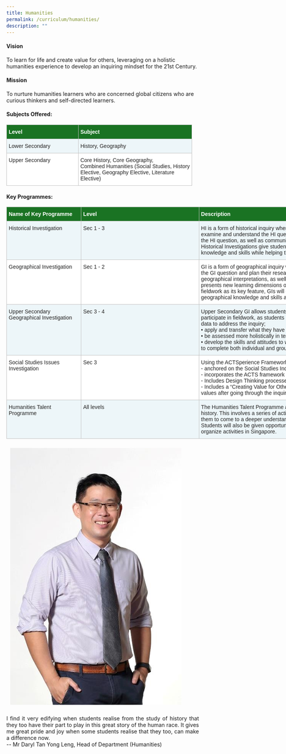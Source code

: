 ```yaml
---
title: Humanities
permalink: /curriculum/humanities/
description: ""
---
```

#### Vision
To learn for life and create value for others, leveraging on a holistic humanities experience to develop an inquiring mindset for the 21st Century.

#### Mission
To nurture humanities learners who are concerned global citizens who are curious thinkers and self-directed learners.

#### Subjects Offered:
<table class="tg" style="border-collapse:collapse;border-spacing:0;table-layout: fixed; width: 486px"><colgroup><col style="width: 188.007812px"><col style="width: 298.003906px"></colgroup><thead><tr><th style="background-color:#1A7323;border-color:#c0c0c0;border-style:solid;border-width:1px;color:#FFF;font-family:Arial, sans-serif;font-size:14px;font-weight:bold;overflow:hidden;padding:10px 5px;text-align:left;vertical-align:top;word-break:normal"><span style="font-weight:bold;color:#FFF;background-color:#1A7323">Level</span></th><th style="background-color:#1A7323;border-color:#c0c0c0;border-style:solid;border-width:1px;color:#FFF;font-family:Arial, sans-serif;font-size:14px;font-weight:bold;overflow:hidden;padding:10px 5px;text-align:left;vertical-align:top;word-break:normal"><span style="font-weight:bold;color:#FFF;background-color:#1A7323">Subject</span></th></tr></thead><tbody><tr><td style="background-color:#EDF6F9;border-color:#c0c0c0;border-style:solid;border-width:1px;color:#222;font-family:Arial, sans-serif;font-size:14px;overflow:hidden;padding:10px 5px;text-align:left;vertical-align:top;word-break:normal"><span style="color:#222;background-color:#EDF6F9">Lower Secondary</span></td><td style="background-color:#EDF6F9;border-color:#c0c0c0;border-style:solid;border-width:1px;color:#222;font-family:Arial, sans-serif;font-size:14px;overflow:hidden;padding:10px 5px;text-align:left;vertical-align:top;word-break:normal"><span style="color:#222;background-color:#EDF6F9">History, Geography</span><br></td></tr><tr><td style="background-color:#FFF;border-color:#c0c0c0;border-style:solid;border-width:1px;color:#222;font-family:Arial, sans-serif;font-size:14px;overflow:hidden;padding:10px 5px;text-align:left;vertical-align:top;word-break:normal"><span style="color:#222;background-color:#FFF">Upper Secondary</span><br></td><td style="background-color:#FFF;border-color:#c0c0c0;border-style:solid;border-width:1px;color:#222;font-family:Arial, sans-serif;font-size:14px;overflow:hidden;padding:10px 5px;text-align:left;vertical-align:top;word-break:normal"><span style="color:#222;background-color:#FFF">Core History, Core Geography,</span><br><span style="color:#222;background-color:#FFF">Combined Humanities (Social Studies, History Elective, Geography Elective, Literature Elective)</span></td></tr></tbody></table>

#### Key Programmes:
<table class="tg" style="border-collapse:collapse;border-spacing:0;table-layout: fixed; width: 1182px"><colgroup><col style="width: 195.007812px"><col style="width: 309.003906px"><col style="width: 678.003906px"></colgroup><thead><tr><th style="background-color:#1A7323;border-color:#c0c0c0;border-style:solid;border-width:1px;color:#FFF;font-family:Arial, sans-serif;font-size:14px;font-weight:bold;overflow:hidden;padding:10px 5px;text-align:left;vertical-align:top;word-break:normal"><span style="font-weight:bold;color:#FFF;background-color:#1A7323">Name of Key Programme</span></th><th style="background-color:#1A7323;border-color:#c0c0c0;border-style:solid;border-width:1px;color:#FFF;font-family:Arial, sans-serif;font-size:14px;font-weight:bold;overflow:hidden;padding:10px 5px;text-align:left;vertical-align:top;word-break:normal"><span style="font-weight:bold;color:#FFF;background-color:#1A7323">Level</span></th><th style="background-color:#1A7323;border-color:#c0c0c0;border-style:solid;border-width:1px;color:#FFF;font-family:Arial, sans-serif;font-size:14px;font-weight:bold;overflow:hidden;padding:10px 5px;text-align:left;vertical-align:top;word-break:normal"><span style="font-weight:bold;color:#FFF;background-color:#1A7323">Description</span></th></tr></thead><tbody><tr><td style="background-color:#EDF6F9;border-color:#c0c0c0;border-style:solid;border-width:1px;color:#222;font-family:Arial, sans-serif;font-size:14px;overflow:hidden;padding:10px 5px;text-align:left;vertical-align:top;word-break:normal"><span style="color:#222;background-color:#EDF6F9">Historical Investigation</span><br></td><td style="background-color:#EDF6F9;border-color:#c0c0c0;border-style:solid;border-width:1px;color:#222;font-family:Arial, sans-serif;font-size:14px;overflow:hidden;padding:10px 5px;text-align:left;vertical-align:top;word-break:normal"><span style="color:#222;background-color:#EDF6F9">Sec 1 - 3 </span><br></td><td style="background-color:#EDF6F9;border-color:#c0c0c0;border-style:solid;border-width:1px;color:#222;font-family:Arial, sans-serif;font-size:14px;overflow:hidden;padding:10px 5px;text-align:left;vertical-align:top;word-break:normal"><span style="color:#222;background-color:#EDF6F9">HI is a form of historical inquiry where students work in groups to investigate a historical issue. Students will examine and understand the HI question, gather, select and examine sources, construct their responses to the HI question, as well as communicate their findings.</span><br><span style="color:#222;background-color:#EDF6F9">Historical Investigations give students the opportunity to appreciate real-world application of historical knowledge and skills while helping them to acquire 21st CCs.</span><br></td></tr><tr><td style="background-color:#FFF;border-color:#c0c0c0;border-style:solid;border-width:1px;color:#222;font-family:Arial, sans-serif;font-size:14px;overflow:hidden;padding:10px 5px;text-align:left;vertical-align:top;word-break:normal"><span style="color:#222;background-color:#FFF">Geographical Investigation</span><br></td><td style="background-color:#FFF;border-color:#c0c0c0;border-style:solid;border-width:1px;color:#222;font-family:Arial, sans-serif;font-size:14px;overflow:hidden;padding:10px 5px;text-align:left;vertical-align:top;word-break:normal"><span style="color:#222;background-color:#FFF">Sec 1 - 2</span></td><td style="background-color:#FFF;border-color:#c0c0c0;border-style:solid;border-width:1px;color:#222;font-family:Arial, sans-serif;font-size:14px;overflow:hidden;padding:10px 5px;text-align:left;vertical-align:top;word-break:normal"><span style="color:#222;background-color:#FFF">GI is a form of geographical inquiry where students investigate a geographical issue. Students will analyse the GI question and plan their research, gather and select data, analyse data and construct their geographical interpretations, as well as evaluate and communicate their findings in the process. Each GI presents new learning dimensions of the geographical issue that students have studied in class. With fieldwork as its key feature, GIs will give students opportunities to appreciate the real-world application of geographical knowledge and skills as well as help them to acquire 21st Century Competencies.</span><br></td></tr><tr><td style="background-color:#EDF6F9;border-color:#c0c0c0;border-style:solid;border-width:1px;color:#222;font-family:Arial, sans-serif;font-size:14px;overflow:hidden;padding:10px 5px;text-align:left;vertical-align:top;word-break:normal"><span style="color:#222;background-color:#EDF6F9">Upper Secondary Geographical Investigation</span></td><td style="background-color:#EDF6F9;border-color:#c0c0c0;border-style:solid;border-width:1px;color:#222;font-family:Arial, sans-serif;font-size:14px;overflow:hidden;padding:10px 5px;text-align:left;vertical-align:top;word-break:normal"><span style="color:#222;background-color:#EDF6F9">Sec 3 - 4 </span></td><td style="background-color:#EDF6F9;border-color:#c0c0c0;border-style:solid;border-width:1px;color:#222;font-family:Arial, sans-serif;font-size:14px;overflow:hidden;padding:10px 5px;text-align:left;vertical-align:top;word-break:normal"><span style="color:#222;background-color:#EDF6F9">Upper Secondary GI allows students to carry out a more student-directed geographical inquiry, and participate in fieldwork, as students are required to go beyond the classroom to actively look for and gather data to address the inquiry;</span><br><span style="color:#222;background-color:#EDF6F9">• apply and transfer what they have learnt from their geography lessons to a real world context;</span><br><span style="color:#222;background-color:#EDF6F9">• be assessed more holistically in terms of a wider range of geographical skills; and</span><br><span style="color:#222;background-color:#EDF6F9">• develop the skills and attitudes to work individually and collaboratively in groups as students are required to complete both individual and group components.</span><br></td></tr><tr><td style="background-color:#FFF;border-color:#c0c0c0;border-style:solid;border-width:1px;color:#222;font-family:Arial, sans-serif;font-size:14px;overflow:hidden;padding:10px 5px;text-align:left;vertical-align:top;word-break:normal"><span style="color:#222;background-color:#FFF">Social Studies Issues Investigation</span></td><td style="background-color:#FFF;border-color:#c0c0c0;border-style:solid;border-width:1px;color:#222;font-family:Arial, sans-serif;font-size:14px;overflow:hidden;padding:10px 5px;text-align:left;vertical-align:top;word-break:normal"><span style="color:#222;background-color:#FFF">Sec 3 </span></td><td style="background-color:#FFF;border-color:#c0c0c0;border-style:solid;border-width:1px;color:#222;font-family:Arial, sans-serif;font-size:14px;overflow:hidden;padding:10px 5px;text-align:left;vertical-align:top;word-break:normal"><span style="color:#222;background-color:#FFF">Using the ACTSperience Framework:</span><br><span style="color:#222;background-color:#FFF"> - anchored on the Social Studies Inquiry Process</span><br><span style="color:#222;background-color:#FFF">- incorporates the ACTS framework to guide students through questions to facilitate the thinking process.</span><br><span style="color:#222;background-color:#FFF">- Includes Design Thinking processes in the different stages of the inquiry process</span><br><span style="color:#222;background-color:#FFF"> - Includes a “Creating Value for Others” stage – to enable students to demonstrate knowledge, skills and values after going through the inquiry process</span><br></td></tr><tr><td style="background-color:#EDF6F9;border-color:#c0c0c0;border-style:solid;border-width:1px;color:#222;font-family:Arial, sans-serif;font-size:14px;overflow:hidden;padding:10px 5px;text-align:left;vertical-align:top;word-break:normal"><span style="color:#222;background-color:#EDF6F9">Humanities Talent Programme</span></td><td style="background-color:#EDF6F9;border-color:#c0c0c0;border-style:solid;border-width:1px;color:#222;font-family:Arial, sans-serif;font-size:14px;overflow:hidden;padding:10px 5px;text-align:left;vertical-align:top;word-break:normal"><span style="color:#222;background-color:#EDF6F9">All levels</span></td><td style="background-color:#EDF6F9;border-color:#c0c0c0;border-style:solid;border-width:1px;color:#222;font-family:Arial, sans-serif;font-size:14px;overflow:hidden;padding:10px 5px;text-align:left;vertical-align:top;word-break:normal"><span style="color:#222;background-color:#EDF6F9">The Humanities Talent Programme allows students to deepen their understanding and appreciation for history. This involves a series of activities that are planned to broaden students’ perspectives and allow them to come to a deeper understanding of the disciplines of history, geography and social studies. Students will also be given opportunities to participate in various national level competitions and lead and organize activities in Singapore.</span></td></tr></tbody></table>



<!-- Codes by HTML.am -->

<!-- CSS Code -->
<style type="text/css">
img.GeneratedImage {
width:448px;height:672px;margin:10px;border-width:0px;border-color:#000000;border-style:solid;
}
</style>

<!-- HTML Code -->
<img class="GeneratedImage" src="/images/Curriculum/Humanities/Daryl_Tan.jpg">

<p align="justify">
I find it very edifying when students realise from the study of history that they too have their part to play in this great story of the human race. It gives me great pride and joy when some students realise that they too, can make a difference now.<br>-- Mr Daryl Tan Yong Leng, Head of Department (Humanities)</p>
